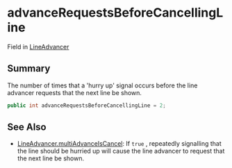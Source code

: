 # advanceRequestsBeforeCancellingLine

Field in [LineAdvancer](yarn.unity.lineadvancer.md)

## Summary

The number of times that a 'hurry up' signal occurs before the line\
advancer requests that the next line be shown.

```csharp
public int advanceRequestsBeforeCancellingLine = 2;
```

## See Also

* [LineAdvancer.multiAdvanceIsCancel](yarn.unity.lineadvancer.multiadvanceiscancel.md): If `true` , repeatedly signalling that the line should be hurried up will cause the line advancer to request that the next line be shown.
